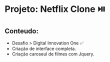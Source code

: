 # Projeto: Netflix Clone ⏯️

 ## Conteudo:
- Desafio > Digital Innovation One ✅
- Criação de interface completa.
- Criação caroseul de filmes com Jquery.
